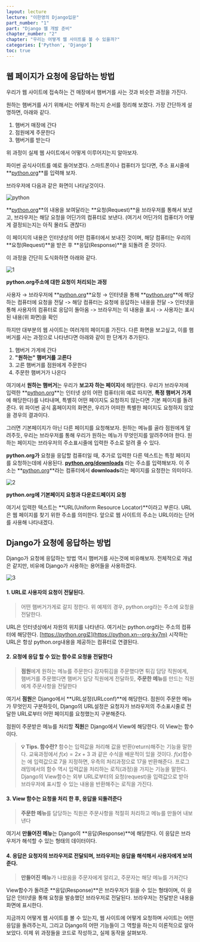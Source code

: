```yaml
---
layout: lecture
lecture: "이한영의 Django입문"
part_number: "1"
part: "Django 웹 개발 준비"
chapter_number: "2"
chapter: "우리는 어떻게 웹 사이트를 볼 수 있을까?"
categories: ['Python', 'Django']
toc: true
---
```


## 웹 페이지가 요청에 응답하는 방법

우리가 웹 사이트에 접속하는 건 매장에서 햄버거를 사는 것과 비슷한 과정을 가진다.

원하는 햄버거를 사기 위해서는 어떻게 하는지 순서를 정리해 보겠다. 가장 간단하게 설명하면, 아래와 같다.

1. 햄버거 매장에 간다
2. 점원에게 주문한다
3. 햄버거를 받는다

위 과정이 실제 웹 사이트에서 어떻게 이루어지는지 알아보자.

파이썬 공식사이트를 예로 들어보겠다. 스마트폰이나 컴퓨터가 있다면, 주소 표시줄에 **[python.org](http://python.org)**를 입력해 보자.

브라우저에 다음과 같은 화면이 나타날것이다.

![python](../../../../../images/2023-09-18-ch2-how-web-django/python.png)

**[python.org](http://python.org)**의 내용을 보여달라는 **요청(Request)**을 브라우저를 통해서 보냈고, 브라우저는 해당 요청을 어딘가의 컴퓨터로 보낸다. (여기서 어딘가의 컴퓨터가 어떻게 결정되는지는 아직 몰라도 괜찮다)

이 페이지의 내용은 인터넷상의 어떤 컴퓨터에서 보내진 것이며, 해당 컴퓨터는 우리의 **요청(Request)**을 받은 후 **응답(Response)**을 되돌려 준 것이다.

이 과정을 간단히 도식화하면 아래와 같다.

![1](../../../../../images/2023-09-18-ch2-how-web-django/1.png)

**python.org주소에 대한 요청이 처리되는 과정**

사용자 → 브라우저에 **[python.org](http://python.org)**요청 → 인터넷을 통해 **[python.org](http://python.org)**에 해당하는 컴퓨터에 요청을 전달 -> 해당 컴퓨터는 요청에 응답하는 내용을 전달 -> 인터넷을 통해 사용자의 컴퓨터로 응답이 돌아옴 -> 브라우저는 이 내용을 표시 -> 사용자는 표시된 내용(위 화면)을 확인

하지만 대부분의 웹 사이트는 여러개의 페이지를 가진다. 다른 화면을 보고싶고, 이를 햄버거를 사는 과정으로 나타낸다면 아래와 같이 한 단계가 추가된다.

1. 햄버거 가게에 간다
2. **"원하는" 햄버거를 고른다**
3. 고른 햄버거를 점원에게 주문한다
4. 주문한 햄버거가 나온다

여기에서 **원하는 햄버거**는 우리가 **보고자 하는 페이지**에 해당한다. 우리가 브라우저에 입력한 **[python.org](http://python.org)**는 인터넷 상의 어떤 컴퓨터(위 예로 따지면, **특정 햄버거 가게**에 해당한다)를 나타내며, 특별히 어떤 페이지도 요청하지 않는다면 기본 페이지를 돌려준다. 위 파이썬 공식 홈페이지의 화면은, 우리가 어떠한 특별한 페이지도 요청하지 않았을 경우의 결과이다.

그러면 기본페이지가 아닌 다른 페이지를 요청해보자. 원하는 메뉴를 골라 점원에게 알려주듯, 우리는 브라우저를 통해 우리가 원하는 메뉴가 무엇인지를 알려주어야 한다. 원하는 페이지는 브라우저의 주소표시줄에 입력한 주소로 알려 줄 수 있다.

**python.org가** 요청을 응답할 컴퓨터일 때, 추가로 입력한 다른 텍스트는 특정 페이지를 요청하는데에 사용된다. **[python.org/downloads](http://python.org/downloads)** 라는 주소를 입력해보자. 이 주소는 **[python.org](http://python.org)**라는 컴퓨터에서 **downloads**라는 페이지를 요청한는 의미이다.

![2](../../../../../images/2023-09-18-ch2-how-web-django/2.png)

**python.org에 기본페이지 요청과 다운로드페이지 요청**

여기서 입력한 텍스트는 **URL(Uniform Resource Locator)**이라고 부른다. URL은 웹 페이지를 찾기 위한 주소를 의미한다. 앞으로 웹 사이트의 주소는 URL이라는 단어를 사용해 나타내겠다.

## Django가 요청에 응답하는 방법

Django가 요청에 응답하는 방법 역시 햄버거를 사는것에 비유해보자. 전체적으로 개념은 같지만, 비유에 Django가 사용하는 용어들을 사용하겠다.

![3](../../../../../images/2023-09-18-ch2-how-web-django/3.png)

#### 1. URL로 사용자의 요청이 전달된다.

> 어떤 햄버거가게로 갈지 정한다. 위 예제의 경우, python.org라는 주소에 요청을 전달한다.

URL은 인터넷상에서 자원의 위치를 나타낸다. 여기서는 python.org라는 주소의 컴퓨터에 해당한다. [https://python.org로](https://python.xn--org-ky7m) 시작하는 URL은 항상 python.org내용을 제공하는 컴퓨터로 연결된다.

#### 2. 요청에 응답 할 수 있는 함수로 요청을 전달한다

> **점원**에게 원하는 메뉴를 주문한다 감자튀김을 주문했다면 튀김 담당 직원에게, 햄버거를 주문했다면 햄버거 담당 직원에게 전달하듯, **주문한 메뉴**를 만드는 직원에게 주문사항을 전달한다

여기서 **점원**은 Django에서 **URL설정(URLconf)**에 해당한다. 점원이 주문한 메뉴가 무엇인지 구분하듯이, Django의 URL설정은 요청자가 브라우저의 주소표시줄로 전달한 URL로부터 어떤 페이지를 요청했는지 구분해준다.

점원이 주문받은 메뉴를 처리할 **직원**은 Django에서 View에 해당한다. 이 View는 함수이다.

> **💡 Tips. 함수란?** 함수는 입력값을 처리해 값을 반환(return)해주는 기능을 말한다. 교육과정에서 $f(x) = 2x + 3$ 과 같은 수식을 배운적이 있을 것이다. $f(x)$함수는 에 입력값으로 7을 지정하면, 우측의 처리과정으로 17을 반환해준다. 프로그래밍에서의 함수 역시 입력값을 처리하는 로직(과정)을 가지는 기능을 말한다. Django의 View함수는 외부 URL로부터의 요청(request)을 입력값으로 받아 브라우저에 표시할 수 있는 내용을 반환해주는 로직을 가진다.

#### 3. View 함수는 요청을 처리 한 후, 응답을 되돌려준다

> **주문한 메뉴**를 담당하는 직원은 주문사항을 적절히 처리하고 메뉴를 만들어 내보낸다

여기서 **만들어진 메뉴**는 Django의 **응답(Response)**에 해당한다. 이 응답은 브라우저가 해석할 수 있는 형태의 데이터이다.

#### 4. 응답은 요청자의 브라우저로 전달되며, 브라우저는 응답을 해석해서 사용자에게 보여준다.

> **만들어진 메뉴**가 나왔음을 주문자에게 알리고, 주문자는 해당 메뉴를 가져간다

View함수가 돌려준 **응답(Response)**은 브라우저가 읽을 수 있는 형태이며, 이 응답은 인터넷을 통해 요청을 발송했던 브라우저로 전달된다. 브라우저는 전달받은 내용을 화면에 표시한다.

지금까지 어떻게 웹 사이트를 볼 수 있는지, 웹 사이트에 어떻게 요청하며 사이트는 어떤 응답을 돌려주는지, 그리고 Django의 어떤 기능들이 그 역할을 하는지 이론적으로 알아보았다. 이제 위 과정들을 코드로 작성하고, 실제 동작을 살펴보자.
